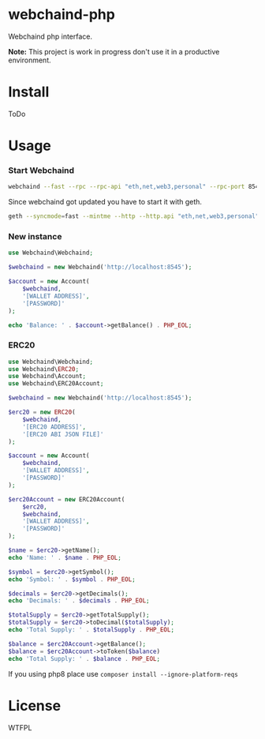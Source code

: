 # webchaind-php
Webchaind php interface.

**Note:** This project is work in progress don't use it in a productive environment.

# Install

ToDo

# Usage

### Start Webchaind
```bash
webchaind --fast --rpc --rpc-api "eth,net,web3,personal" --rpc-port 8545 --rpc-cors-domain "*"
```
Since webchaind got updated you have to start it with geth.
```bash
geth --syncmode=fast --mintme --http --http.api "eth,net,web3,personal" --http.port 8545 --http.corsdomain "*"
```

### New instance
```php
use Webchaind\Webchaind;

$webchaind = new Webchaind('http://localhost:8545');

$account = new Account(
	$webchaind,
	'[WALLET ADDRESS]',
	'[PASSWORD]'
);

echo 'Balance: ' . $account->getBalance() . PHP_EOL;
```

### ERC20

```php
use Webchaind\Webchaind;
use Webchaind\ERC20;
use Webchaind\Account;
use Webchaind\ERC20Account;

$webchaind = new Webchaind('http://localhost:8545');

$erc20 = new ERC20(
	$webchaind,
	'[ERC20 ADDRESS]',
	'[ERC20 ABI JSON FILE]'
);

$account = new Account(
	$webchaind,
	'[WALLET ADDRESS]',
	'[PASSWORD]'
);

$erc20Account = new ERC20Account(
	$erc20,
	$webchaind,
	'[WALLET ADDRESS]',
	'[PASSWORD]'
);

$name = $erc20->getName();
echo 'Name: ' . $name . PHP_EOL;

$symbol = $erc20->getSymbol();
echo 'Symbol: ' . $symbol . PHP_EOL;

$decimals = $erc20->getDecimals();
echo 'Decimals: ' . $decimals . PHP_EOL;

$totalSupply = $erc20->getTotalSupply();
$totalSupply = $erc20->toDecimal($totalSupply);
echo 'Total Supply: ' . $totalSupply . PHP_EOL;

$balance = $erc20Account->getBalance();
$balance = $erc20Account->toToken($balance)
echo 'Total Supply: ' . $balance . PHP_EOL;
```
If you using php8 place use `composer install --ignore-platform-reqs`

# License
WTFPL

